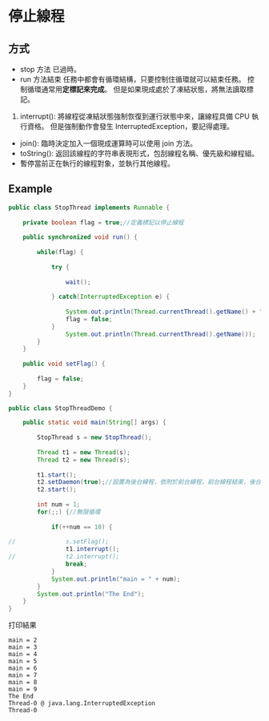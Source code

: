# 停止線程

## 方式
-  stop 方法
   已過時。
-  run 方法結束
   任務中都會有循環結構，只要控制住循環就可以結束任務。
   控制循環通常用**定標記來完成**。
   但是如果現成處於了凍結狀態，將無法讀取標記。
1. interrupt(): 將線程從凍結狀態強制恢復到運行狀態中來，讓線程具備 CPU 執行資格。
  但是強制動作會發生 InterruptedException，要記得處理。

- join(): 臨時決定加入一個現成運算時可以使用 join 方法。
- toString(): 返回該線程的字符串表現形式，包刮線程名稱、優先級和線程組。
- 暫停當前正在執行的線程對象，並執行其他線程。

## Example
```java
public class StopThread implements Runnable {
	
	private boolean flag = true;//定義標記以停止線程
		
	public synchronized void run() {
			
		while(flag) {
				
			try {
					
				wait();
					
			} catch(InterruptedException e) {
					
				System.out.println(Thread.currentThread().getName() + " @ " + e);
				flag = false;
			}
			    System.out.println(Thread.currentThread().getName());
		}
	}
		
	public void setFlag() {
			
		flag = false;
	}
}

public class StopThreadDemo {

	public static void main(String[] args) {
		
		StopThread s = new StopThread();
		
		Thread t1 = new Thread(s);
		Thread t2 = new Thread(s);
		
		t1.start();
		t2.setDaemon(true);//設置為後台線程，依附於前台線程，前台線程結束，後台線程也跟著結束
		t2.start();
		
		int num = 1;
		for(;;) {//無限循環
			
			if(++num == 10) {
				
//				s.setFlag();
				t1.interrupt();
//				t2.interrupt();
				break;
			}
			System.out.println("main = " + num);
		}
		System.out.println("The End");
	}
}
```
打印結果
```
main = 2
main = 3
main = 4
main = 5
main = 6
main = 7
main = 8
main = 9
The End
Thread-0 @ java.lang.InterruptedException
Thread-0
```
